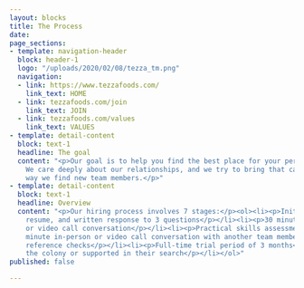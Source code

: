 ```yaml
---
layout: blocks
title: The Process
date: 
page_sections:
- template: navigation-header
  block: header-1
  logo: "/uploads/2020/02/08/tezza_tm.png"
  navigation:
  - link: https://www.tezzafoods.com/
    link_text: HOME
  - link: tezzafoods.com/join
    link_text: JOIN
  - link: tezzafoods.com/values
    link_text: VALUES
- template: detail-content
  block: text-1
  headline: The goal
  content: "<p>Our goal is to help you find the best place for your personal growth.
    We care deeply about our relationships, and we try to bring that care into the
    way we find new team members.</p>"
- template: detail-content
  block: text-1
  headline: Overview
  content: "<p>Our hiring process involves 7 stages:</p><ol><li><p>Initial application,
    resume, and written response to 3 questions</p></li><li><p>30 minute in-person
    or video call conversation</p></li><li><p>Practical skills assessment</p></li><li><p>30
    minute in-person or video call conversation with another team member</p></li><li><p>Extensive
    reference checks</p></li><li><p>Full-time trial period of 3 months</p></li><li><p>Joining
    the colony or supported in their search</p></li></ol>"
published: false

---
```

